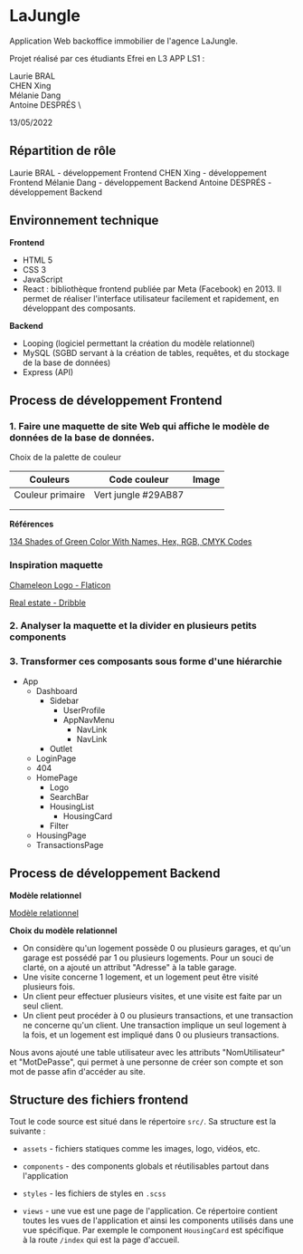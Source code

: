 # LaJungle

Application Web backoffice immobilier de l'agence LaJungle.

Projet réalisé par ces étudiants Efrei en L3 APP LS1 :

Laurie BRAL \
CHEN Xing \
Mélanie Dang \
Antoine DESPRÉS \

13/05/2022

<div style="page-break-after: always;"></div>

## Répartition de rôle

Laurie BRAL - développement Frontend
CHEN Xing - développement Frontend
Mélanie Dang - développement Backend
Antoine DESPRÉS - développement Backend

## Environnement technique

**Frontend**

- HTML 5
- CSS 3
- JavaScript
- React : bibliothèque frontend publiée par Meta (Facebook) en 2013. Il permet de réaliser l'interface utilisateur facilement et rapidement, en développant des composants.

**Backend**

- Looping (logiciel permettant la création du modèle relationnel)
- MySQL (SGBD servant à la création de tables, requêtes, et du stockage de la base de données)
- Express (API)

## Process de développement Frontend

### 1. Faire une maquette de site Web qui affiche le modèle de données de la base de données.

Choix de la palette de couleur

| Couleurs         | Code couleur        | Image |
| ---------------- | ------------------- | ----- |
| Couleur primaire | Vert jungle #29AB87 |       |
|                  |                     |
|                  |                     |

**Références**

[134 Shades of Green Color With Names, Hex, RGB, CMYK Codes](https://www.color-meanings.com/shades-of-green-color-names-html-hex-rgb-codes/)

### Inspiration maquette

[Chameleon Logo - Flaticon](https://www.flaticon.com/free-icon/chameleon_220105?term=chameleon&page=1&position=5&page=1&position=5&related_id=220105&origin=tag)

[Real estate - Dribble](https://dribbble.com/shots/18162442-Real-Estate-Website)

### 2. Analyser la maquette et la divider en plusieurs petits components

### 3. Transformer ces composants sous forme d'une hiérarchie

- App
  - Dashboard
    - Sidebar
      - UserProfile
      - AppNavMenu
        - NavLink
        - NavLink
    - Outlet
  - LoginPage
  - 404
  - HomePage
    - Logo
    - SearchBar
    - HousingList
      - HousingCard
    - Filter
  - HousingPage
  - TransactionsPage

## Process de développement Backend

**Modèle relationnel**

[Modèle relationnel](./images/modele%20relationnel.png)

**Choix du modèle relationnel**
- On considère qu'un logement possède 0 ou plusieurs garages, et qu'un garage est possédé par 1 ou plusieurs logements. Pour un souci de clarté, on a ajouté un attribut "Adresse" à la table garage.
-  Une visite concerne 1 logement, et un logement peut être visité plusieurs fois.
- Un client peur effectuer plusieurs visites, et une visite est faite par un seul client.
- Un client peut procéder à 0 ou plusieurs transactions, et une transaction ne concerne qu'un client.
Une transaction implique un seul logement à la fois, et un logement est impliqué dans 0 ou plusieurs transactions.

Nous avons ajouté une table utilisateur avec les attributs "NomUtilisateur" et "MotDePasse", qui permet à une personne de créer son compte et son mot de passe afin d'accéder au site. 

## Structure des fichiers frontend

Tout le code source est situé dans le répertoire `src/`. Sa structure est la suivante :

- `assets` - fichiers statiques comme les images, logo, vidéos, etc.

- `components` - des components globals et réutilisables partout dans l'application

- `styles` - les fichiers de styles en `.scss`

- `views` - une vue est une page de l'application. Ce répertoire contient toutes les vues de l'application et ainsi les components utilisés dans une vue spécifique. Par exemple le component `HousingCard` est spécifique à la route `/index` qui est la page d'accueil.
